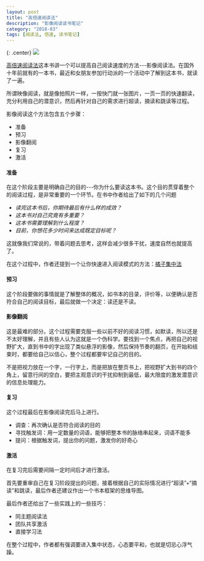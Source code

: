 ```yaml
---
layout: post
title: "高倍速阅读法"
description: "影像阅读读书笔记"
category: "2018-03"
tags: [阅读法, 倍速, 读书笔记]
---
```


{: .center}
![](https://upload-images.jianshu.io/upload_images/5639384-7a8be9cf4f022466.jpg?imageMogr2/auto-orient/strip%7CimageView2/2/w/232)

[高倍速阅读法](https://www.amazon.cn/dp/B074BN5XCD/ref=sr_1_1?ie=UTF8&qid=1520173740&sr=8-1&keywords=%E9%AB%98%E5%80%8D%E9%80%9F%E9%98%85%E8%AF%BB%E6%B3%95)这本书讲一个可以提高自己阅读速度的方法---影像阅读法。在国外十年前就有的一本书，最近和女朋友参加行动派的一个活动中了解到这本书，就读了一遍。

所谓映像阅读，就是像拍照片一样，一按快门就一张图片，一页一页的快速翻读，充分利用自己的潜意识，然后再针对自己的需求进行超读，摘读和跳读等过程。

影像阅读这个方法包含五个步骤：

* 准备
* 预习
* 影像翻阅
* 复习
* 激活

#### 准备

在这个阶段主要是明确自己的目的---你为什么要读这本书。这个目的贯穿着整个的阅读过程，是非常重要的一个环节。在书中作者给出了如下的几个问题

* *读完这本书后，你期待最后有什么样的成效？*
* *这本书对自己究竟有多重要？*
* *这本书需要理解到什么程度？*
* *目前，你想花多少时间来达成既定目标呢？*

这就像我们常说的，带着问题去思考，这样会减少很多干扰，速度自然也就提高了。

在这个过程中，作者还提到一个让你快速进入阅读模式的方法：[橘子集中法]()

#### 预习

这个阶段要做的事情就是了解整体的概况，如书本的目录，评价等，以便确认是否符合自己的阅读目标，最后就做一个决定：读还是不读。

#### 影像翻阅

这是最难的部分。这个过程需要克服一些以前不好的阅读习惯，如默读，所以还是不太好理解，并且有些人认为这就是一个伪科学。要找到一个焦点，再把自己的视野扩大，直到书中的字出现了类似悬浮的影像，然后保持节奏的翻页，在开始和结束时，都要给自己以信心，整个过程都要牢记自己的目的。

不是把视力放在一个字，一行字上，而是把放在整页书上，把视野扩大到书的四个角上，留意行间的空白，要把主观意识的干扰抑制到最低，最大限度的激发潜意识的信息处理能力。

#### 复习

这个过程最后在影像阅读完后马上进行。

* 调查：再次确认是否符合阅读的目的
* 寻找触发词：用一定数量的词语，能够把整本书的脉络串起来，词语不能多
* 提问：根据触发词，提出你的问题，激发你的好奇心

#### 激活

在复习完后需要间隔一定时间后才进行激活。

首先要重审自己在复习阶段提出的问题，接着根据自己的实际情况进行“超读”+“摘读”和跳读，最后作者还建议作出一个书本框架的思维导图。


最后作者还给出了一些实践上的一些技巧：

* 同主题阅读法
* 团队共享激活
* 直接学习法

在整个过程中，作者都有强调要进入集中状态，心态要平和，也就是切忌心浮气躁。
